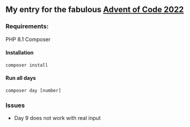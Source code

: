 ## My entry for the fabulous [Advent of Code 2022](https://adventofcode.com/2022/about) 

### Requirements: 
PHP 8.1
Composer

#### Installation ####
`composer install`

#### Run all days ####
`composer day [number]`

### Issues
- Day 9 does not work with real input